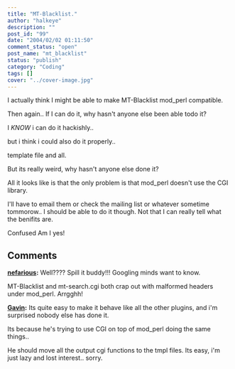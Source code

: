 ```yaml
---
title: "MT-Blacklist."
author: "halkeye"
description: ""
post_id: "99"
date: "2004/02/02 01:11:50"
comment_status: "open"
post_name: "mt_blacklist"
status: "publish"
category: "Coding"
tags: []
cover: "../cover-image.jpg"
---
```


I actually think I might be able to make MT-Blacklist mod_perl compatible.

Then again.. If I can do it, why hasn't anyone else been able todo it?

I *KNOW* i can do it hackishly..  

but i think i could also do it properly..  

template file and all.

But its really weird, why hasn't anyone else done it?  

All it looks like is that the only problem is that mod_perl doesn't use the CGI library.

I'll have to email them or check the mailing list or whatever sometime tommorow.. I should be able to do it though. Not that I can really tell what the benifits are.

Confused Am I yes!

## Comments

**[nefarious](#61 "2004-05-04 19:36:37"):** Well???? Spill it buddy!!! Googling minds want to know.

MT-Blacklist and mt-search.cgi both crap out with malformed headers under mod_perl. Arrgghh!

**[Gavin](#62 "2004-05-04 20:19:43"):** Its quite easy to make it behave like all the other plugins, and i'm surprised nobody else has done it.

Its because he's trying to use CGI on top of mod_perl doing the same things..

He should move all the output cgi functions to the tmpl files. Its easy, i'm just lazy and lost interest.. sorry.

